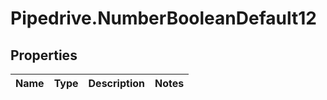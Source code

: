 # Pipedrive.NumberBooleanDefault12

## Properties

Name | Type | Description | Notes
------------ | ------------- | ------------- | -------------


